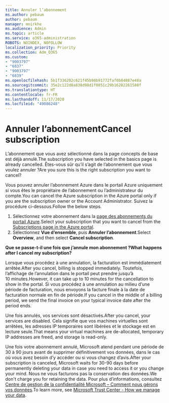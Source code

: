 ```yaml
---
title: Annuler l’abonnement
ms.author: pebaum
author: pebaum
manager: mnirkhe
ms.audience: Admin
ms.topic: article
ms.service: o365-administration
ROBOTS: NOINDEX, NOFOLLOW
localization_priority: Priority
ms.collection: Adm_O365
ms.custom:
- "9003797"
- "6837"
- "9003797"
- "6839"
ms.openlocfilehash: 5b1f336202c621f45b98b91772faf0b84887e48a
ms.sourcegitcommit: 35e2c122d8a838d98d1f0851c29b16282261580f
ms.translationtype: HT
ms.contentlocale: fr-FR
ms.lasthandoff: 11/17/2020
ms.locfileid: "49086248"
---
```

# <a name="cancel-subscription"></a><span data-ttu-id="9636f-102">Annuler l’abonnement</span><span class="sxs-lookup"><span data-stu-id="9636f-102">Cancel subscription</span></span>

<span data-ttu-id="9636f-103">L’abonnement que vous avez sélectionné dans la page concepts de base est déjà annulé.</span><span class="sxs-lookup"><span data-stu-id="9636f-103">The subscription you have selected in the basics page is already cancelled.</span></span> <span data-ttu-id="9636f-104">Êtes-vous sûr qu’il s’agit de l’abonnement que vous voulez annuler ?</span><span class="sxs-lookup"><span data-stu-id="9636f-104">Are you sure this is the right subscription you want to cancel?</span></span>

<span data-ttu-id="9636f-105">Vous pouvez annuler l’abonnement Azure dans le portail Azure uniquement si vous êtes le propriétaire de l’abonnement ou l’administrateur du compte.</span><span class="sxs-lookup"><span data-stu-id="9636f-105">You can cancel the Azure subscription in the Azure portal only if you are the subscription owner or the Account Administrator.</span></span> <span data-ttu-id="9636f-106">Suivez la procédure ci-dessous.</span><span class="sxs-lookup"><span data-stu-id="9636f-106">Follow the below steps.</span></span>

1. <span data-ttu-id="9636f-107">Sélectionnez votre abonnement dans la [page des abonnements du portail Azure](https://ms.portal.azure.com/#blade/Microsoft_Azure_Billing/SubscriptionsBlade).</span><span class="sxs-lookup"><span data-stu-id="9636f-107">Select your subscription that you want to cancel from the [Subscriptions page in the Azure portal](https://ms.portal.azure.com/#blade/Microsoft_Azure_Billing/SubscriptionsBlade).</span></span>
2. <span data-ttu-id="9636f-108">Sélectionnez **Vue d’ensemble**, puis **Annuler l’abonnement**.</span><span class="sxs-lookup"><span data-stu-id="9636f-108">Select **Overview**, and then select **Cancel subscription**.</span></span>

<span data-ttu-id="9636f-109">**Que se passe-t-il une fois que j’annule mon abonnement ?**</span><span class="sxs-lookup"><span data-stu-id="9636f-109">**What happens after I cancel my subscription?**</span></span>

<span data-ttu-id="9636f-110">Lorsque vous procédez à une annulation, la facturation est immédiatement arrêtée.</span><span class="sxs-lookup"><span data-stu-id="9636f-110">After you cancel, billing is stopped immediately.</span></span> <span data-ttu-id="9636f-111">Toutefois, l’affichage de l’annulation dans le portail peut prendre jusqu’à 10 minutes.</span><span class="sxs-lookup"><span data-stu-id="9636f-111">However, it can take up to 10 minutes for the cancellation to show in the portal.</span></span> <span data-ttu-id="9636f-112">Si vous procédez à une annulation au milieu d’une période de facturation, nous envoyons la facture finale à la date de facturation normale en fin de période.</span><span class="sxs-lookup"><span data-stu-id="9636f-112">If you cancel in the middle of a billing period, we send the final invoice on your typical invoice date after the period ends.</span></span>

<span data-ttu-id="9636f-113">Une fois annulés, vos services sont désactivés.</span><span class="sxs-lookup"><span data-stu-id="9636f-113">After you cancel, your services are disabled.</span></span> <span data-ttu-id="9636f-114">Cela signifie que vos machines virtuelles sont arrêtées, les adresses IP temporaires sont libérées et le stockage est en lecture seule.</span><span class="sxs-lookup"><span data-stu-id="9636f-114">That means your virtual machines are de-allocated, temporary IP addresses are freed, and storage is read-only.</span></span>

<span data-ttu-id="9636f-115">Une fois votre abonnement annulé, Microsoft atend pendant une période de 30 à 90 jours avant de supprimer définitivement vos données, dans le cas où vous avez besoin d’y accéder ou si vous changez d’avis.</span><span class="sxs-lookup"><span data-stu-id="9636f-115">After your subscription is canceled, Microsoft waits for 30-90 days before permanently deleting your data in case you need to access it or you change your mind.</span></span> <span data-ttu-id="9636f-116">Nous ne vous facturons pas la conservation des données.</span><span class="sxs-lookup"><span data-stu-id="9636f-116">We don't charge you for retaining the data.</span></span> <span data-ttu-id="9636f-117">Pour plus d’informations, consultez [Centre de gestion de la confidentialité Microsoft – Comment nous gérons vos données](https://www.microsoft.com/trust-center/privacy/data-management#leave).</span><span class="sxs-lookup"><span data-stu-id="9636f-117">To learn more, see [Microsoft Trust Center - How we manage your data](https://www.microsoft.com/trust-center/privacy/data-management#leave).</span></span>

